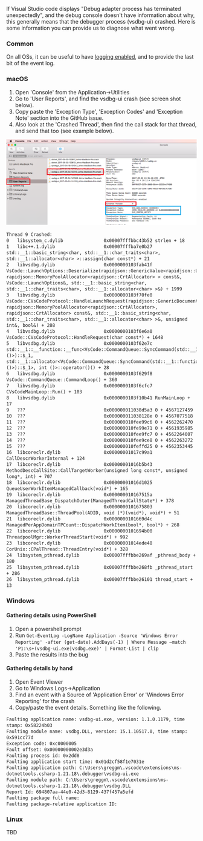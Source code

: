If Visual Studio code displays "Debug adapter process has terminated unexpectedly", and the debug console doesn't have information about why, this generally means that the debugger process (vsdbg-ui) crashed. Here is some information you can provide us to diagnose what went wrong.

### Common
On all OSs, it can be useful to have [logging enabled](Enabling-C#-debugger-logging.md), and to provide the last bit of the event log.

### macOS

1. Open 'Console' from the Application->Utilities
2. Go to 'User Reports', and find the vsdbg-ui crash (see screen shot below).
3. Copy paste the 'Exception Type', 'Exception Codes' and 'Exception Note' section into the GitHub issue.
4. Also look at the 'Crashed Thread', then find the call stack for that thread, and send that too (see example below).

![macOS console screen shot](../images/OSXConsoleUtility.png)

```
Thread 9 Crashed:
0   libsystem_c.dylib             	0x00007fffbbc43b52 strlen + 18
1   libc++.1.dylib                	0x00007fffba7e0b27 std::__1::basic_string<char, std::__1::char_traits<char>, std::__1::allocator<char> >::assign(char const*) + 21
2   libvsdbg.dylib                	0x0000000103fab41f VsCode::LaunchOptions::Deserialize(rapidjson::GenericValue<rapidjson::UTF8<char>, rapidjson::MemoryPoolAllocator<rapidjson::CrtAllocator> > const&, VsCode::LaunchOptions&, std::__1::basic_string<char, std::__1::char_traits<char>, std::__1::allocator<char> >&) + 1999
3   libvsdbg.dylib                	0x0000000103f70fe0 VsCode::CVsCodeProtocol::HandleLaunchRequest(rapidjson::GenericDocument<rapidjson::UTF8<char>, rapidjson::MemoryPoolAllocator<rapidjson::CrtAllocator>, rapidjson::CrtAllocator> const&, std::__1::basic_string<char, std::__1::char_traits<char>, std::__1::allocator<char> >&, unsigned int&, bool&) + 288
4   libvsdbg.dylib                	0x0000000103f6e6a0 VsCode::CVsCodeProtocol::HandleRequest(char const*) + 1648
5   libvsdbg.dylib                	0x0000000103f62e7c std::__1::__function::__func<VsCode::CommandQueue::SyncCommand(std::__1::function<int ()>)::$_1, std::__1::allocator<VsCode::CommandQueue::SyncCommand(std::__1::function<int ()>)::$_1>, int ()>::operator()() + 28
6   libvsdbg.dylib                	0x0000000103f629f8 VsCode::CommandQueue::CommandLoop() + 360
7   libvsdbg.dylib                	0x0000000103f6cfc7 CVsCodeMainLoop::Run() + 103
8   libvsdbg.dylib                	0x0000000103f10b41 RunMainLoop + 17
9   ???                           	0x000000011038d5a3 0 + 4567127459
10  ???                           	0x000000011038128e 0 + 4567077518
11  ???                           	0x000000010fee99c6 0 + 4562262470
12  ???                           	0x000000010fe99e71 0 + 4561935985
13  ???                           	0x000000010fee9fc7 0 + 4562264007
14  ???                           	0x000000010fee9ce8 0 + 4562263272
15  ???                           	0x000000010feffd25 0 + 4562353445
16  libcoreclr.dylib              	0x00000001017c99a1 CallDescrWorkerInternal + 124
17  libcoreclr.dylib              	0x00000001016b5b43 MethodDescCallSite::CallTargetWorker(unsigned long const*, unsigned long*, int) + 707
18  libcoreclr.dylib              	0x00000001016d1025 QueueUserWorkItemManagedCallback(void*) + 165
19  libcoreclr.dylib              	0x000000010167515a ManagedThreadBase_DispatchOuter(ManagedThreadCallState*) + 378
20  libcoreclr.dylib              	0x0000000101675803 ManagedThreadBase::ThreadPool(ADID, void (*)(void*), void*) + 51
21  libcoreclr.dylib              	0x0000000101669d4c ManagedPerAppDomainTPCount::DispatchWorkItem(bool*, bool*) + 268
22  libcoreclr.dylib              	0x0000000101694b00 ThreadpoolMgr::WorkerThreadStart(void*) + 992
23  libcoreclr.dylib              	0x00000001014ede48 CorUnix::CPalThread::ThreadEntry(void*) + 328
24  libsystem_pthread.dylib       	0x00007fffbbe269af _pthread_body + 180
25  libsystem_pthread.dylib       	0x00007fffbbe268fb _pthread_start + 286
26  libsystem_pthread.dylib       	0x00007fffbbe26101 thread_start + 13
```

### Windows

#### Gathering details using PowerShell
1. Open a powershell prompt
2. Run `Get-EventLog -LogName Application -Source 'Windows Error Reporting' -after (get-date).AddDays(-1) | Where Message –match 'P1:\s+(vsdbg-ui.exe|vsdbg.exe)' | Format-List | clip`
3. Paste the results into the bug

#### Gathering details by hand
1. Open Event Viewer
2. Go to Windows Logs->Application
3. Find an event with a Source of 'Application Error' or 'Windows Error Reporting' for the crash
4. Copy/paste the event details. Something like the following.

```
Faulting application name: vsdbg-ui.exe, version: 1.1.0.1179, time stamp: 0x58224b03
Faulting module name: vsdbg.DLL, version: 15.1.10517.0, time stamp: 0x591cc77d
Exception code: 0xc0000005
Fault offset: 0x00000000002e3d3a
Faulting process id: 0x2dd8
Faulting application start time: 0x01d2cf58f1e7031e
Faulting application path: C:\Users\greggm\.vscode\extensions\ms-dotnettools.csharp-1.21.18\.debugger\vsdbg-ui.exe
Faulting module path: C:\Users\greggm\.vscode\extensions\ms-dotnettools.csharp-1.21.18\.debugger\vsdbg.DLL
Report Id: 694807aa-44e0-42d3-8129-437f457a5efd
Faulting package full name:
Faulting package-relative application ID:
```

### Linux
TBD

